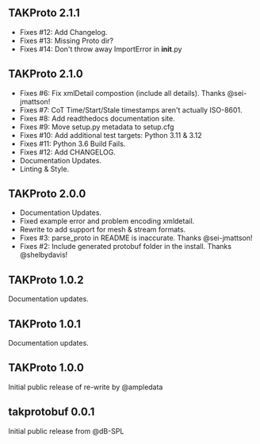 ## TAKProto 2.1.1

- Fixes #12: Add Changelog.  
- Fixes #13: Missing Proto dir?
- Fixes #14: Don't throw away ImportError in __init__.py

## TAKProto 2.1.0

- Fixes #6: Fix xmlDetail compostion (include all details). Thanks @sei-jmattson!
- Fixes #7: CoT Time/Start/Stale timestamps aren't actually ISO-8601.
- Fixes #8: Add readthedocs documentation site.
- Fixes #9: Move setup.py metadata to setup.cfg
- Fixes #10: Add additional test targets: Python 3.11 & 3.12
- Fixes #11: Python 3.6 Build Fails.
- Fixes #12: Add CHANGELOG.
- Documentation Updates.
- Linting & Style.

## TAKProto 2.0.0

- Documentation Updates.
- Fixed example error and problem encoding xmldetail.
- Rewrite to add support for mesh & stream formats.
- Fixes #3: parse_proto in README is inaccurate. Thanks @sei-jmattson!
- Fixes #2: Include generated protobuf folder in the install. Thanks @shelbydavis!

## TAKProto 1.0.2

Documentation updates.

## TAKProto 1.0.1

Documentation updates.

## TAKProto 1.0.0

Initial public release of re-write by @ampledata

## takprotobuf 0.0.1

Initial public release from @dB-SPL